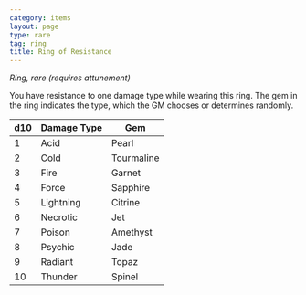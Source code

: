 ```yaml
---
category: items
layout: page
type: rare
tag: ring
title: Ring of Resistance 
---
```

_Ring, rare (requires attunement)_ 

You have resistance to one damage type while wearing this ring. The gem in the ring indicates the type, which the GM chooses or determines randomly. 

| d10 | Damage Type | Gem        |
|-----|-------------|------------|
| 1   | Acid        | Pearl      |
| 2   | Cold        | Tourmaline |
| 3   | Fire        | Garnet     |
| 4   | Force       | Sapphire   |
| 5   | Lightning   | Citrine    |
| 6   | Necrotic    | Jet        |
| 7   | Poison      | Amethyst   |
| 8   | Psychic     | Jade       |
| 9   | Radiant     | Topaz      |
| 10  | Thunder     | Spinel     |
